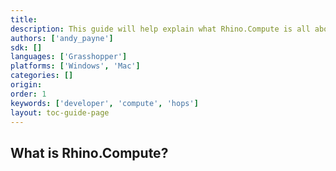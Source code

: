 ```yaml
---
title: 
description: This guide will help explain what Rhino.Compute is all about.
authors: ['andy_payne']
sdk: []
languages: ['Grasshopper']
platforms: ['Windows', 'Mac']
categories: []
origin:
order: 1
keywords: ['developer', 'compute', 'hops']
layout: toc-guide-page
---
```

## What is Rhino.Compute?